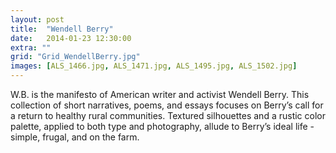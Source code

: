 ```yaml
---
layout: post
title:  "Wendell Berry"
date:   2014-01-23 12:30:00
extra: ""
grid: "Grid_WendellBerry.jpg"
images: [ALS_1466.jpg, ALS_1471.jpg, ALS_1495.jpg, ALS_1502.jpg]
---
```



W.B. is the manifesto of American writer and activist Wendell Berry. This collection of short narratives, poems, and essays focuses on Berry’s call for a return to healthy rural communities. Textured silhouettes and a rustic color palette, applied to both type and photography, allude to Berry’s ideal life - simple, frugal, and on the farm.
 <div data-configid="7556545/6574963" style="width: 525px; height: 263px;" class="issuuembed"></div><script type="text/javascript" src="//e.issuu.com/embed.js" async="true"></script>
